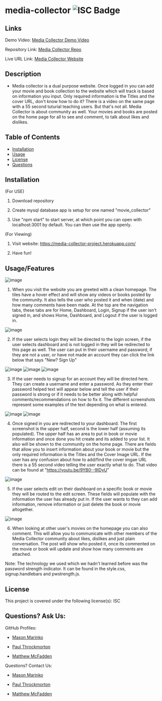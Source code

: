 # media-collector ![ISC Badge](https://img.shields.io/badge/License-ISC-brightgreen)

## Links

Demo Video: [Media Collector Demo Video](https://youtu.be/9YB0--9IDyU)

Repository Link: [Media Collector Repo](https://github.com/masonmarinko/movie-collector)

Live URL Link: [Media Collector Website](https://media-collector-project.herokuapp.com/)

## Description
- Media collector is a dual purpose website. Once logged in you can add your movie and book collection to the website which will track is based on information you input. Only required information is the Titles and the cover URL, don't know how to do it? There is a video on the same page with a 55 second tuturial teaching users. But that's not all. Media Collector is about community as well. Your movies and books are posted on the home page for all to see and comment, to talk about likes and dislikes.

## Table of Contents
* [Installation](#installation)
* [Usage](#usage)
* [License](#license)
* [Questions](#questions)


## Installation
(For USE)
1. Download repository

2. Create mysql database app is setup for one named "movie_collector"

4. Use "npm start" to start server, at which point you can open with localhost:3001 by default. You can then use the app openly.

(For Viewing)

1. Visit website: https://media-collector-project.herokuapp.com/

2. Have fun!

## Usage/Features

![image](/assets/readme_screenshots/homepage.png)

1) When you visit the website you are greeted with a clean homepage. The tiles have a hover effect and will show any videos or books posted by the community. It also tells the user who posted it and when (date) and how many comments have been made. At the top are the navigation tabs, these tabs are for Home, Dashboard, Login, Signup if the user isn't signed in, and shows Home, Dashboard, and Logout if the user is logged in.

![image](/assets/readme_screenshots/login.png)

2) If the user selects login they will be directed to the login screen, if the user selects dashboard and is not logged in they will be redirected to this page as well. The user can put in their username and password, if they are not a user, or have not made an account they can click the link below that says "New? Sign Up"

![image](/assets/readme_screenshots/signup-1.png)
![image](/assets/readme_screenshots/signup-2.png)
![image](/assets/readme_screenshots/signup-3.png)

3) If the user needs to signup for an account they will be directed here. They can create a username and enter a password. As they enter their password helped text will appear below and tell the user if their password is strong or if it needs to be better along with helpful comments/recommendations on how to fix it. The different screenshots represent some examples of the text depending on what is entered.

![image](/assets/readme_screenshots/dashboard-1.png)
![image](/assets/readme_screenshots/dashboard-2.png)

4) Once signed in you are redirected to your dashboard. The first screenshot is the upper half, second is the lower half (assuming its populated). The upper half has an area to put in book or movie information and once done you hit create and its added to your list. It also will be shown to the community on the home page. There are fields that allow you to insert information about your book or movie but the only required information is the Titles and the Cover Image URL. If the user has any confusion about how to add/find the cover imgae URL there is a 55 second video telling the user exactly what to do. That video can be found at "https://youtu.be/9YB0--9IDyU"

![image](/assets/readme_screenshots/edit-1.png)

5) If the user selects edit on their dashboard on a specific book or movie they will be routed to the edit screen. These fields will populate with the information the user has already put in. If the user wants to they can add information, remove information or just delete the book or movie altogether.

![image](/assets/readme_screenshots/comment-1.png)

6) When looking at other user's movies on the homepage you can also comment. This will allow you to communicate with other members of the Media Collector community about likes, dislikes and just plain conversation. The post will show who posted it, once its commented on the movie or book will update and show how many comments are attached.

Note: The technology we used which we hadn't learned before was the password strength indicator. It can be found in the style.css, signup.handlebars and pwstrength.js.


## License
This project is covered under the following license(s):
ISC

## Questions? Ask Us:

GitHub Profiles:

- [Mason Marinko](https://github.com/masonmarinko)

- [Paul Throckmorton](https://github.com/siwel20)

- [Matthew McFadden](https://github.com/MatthewMcFadden)


Questions? Contact Us:
- [Mason Marinko](<Mason.P.Marinko@gmail.com>)

- [Paul Throckmorton](<plthrock@gmail.com>)

- [Matthew McFadden](<matt.mcfadden14@gmail.com>)
